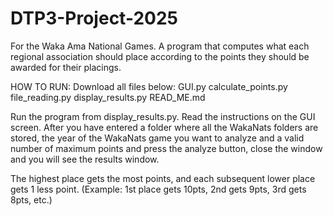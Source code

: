 # DTP3-Project-2025
For the Waka Ama National Games. A program that computes what each regional association should place according to the points they should be awarded for their placings.

HOW TO RUN:
Download all files below:
GUI.py
calculate_points.py
file_reading.py
display_results.py
READ_ME.md

Run the program from display_results.py. Read the instructions on the GUI screen. After you have entered a folder where all the WakaNats folders are stored, the year of the WakaNats game you want to analyze and a valid number of maximum points and press the analyze button, close the window and you will see the results window.

The highest place gets the most points, and each subsequent lower place gets 1 less point. (Example: 1st place gets 10pts, 2nd gets 9pts, 3rd gets 8pts, etc.)


